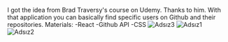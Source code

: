 I got the idea from Brad Traversy's course on Udemy. Thanks to him. 
With that application you can basically find specific users on Github and their repositories.
Materials:
-React
-Github API
-CSS
![Adsız3](https://user-images.githubusercontent.com/116505442/208241982-bc57c4e3-45fa-4f21-9929-11a11cc0d67d.png)
![Adsız1](https://user-images.githubusercontent.com/116505442/208241983-8c91fbd2-5541-41cb-9afa-cac977a24459.png)
![Adsız2](https://user-images.githubusercontent.com/116505442/208241984-f40f06df-d453-4bc6-9395-6fcf08e2f033.png)
